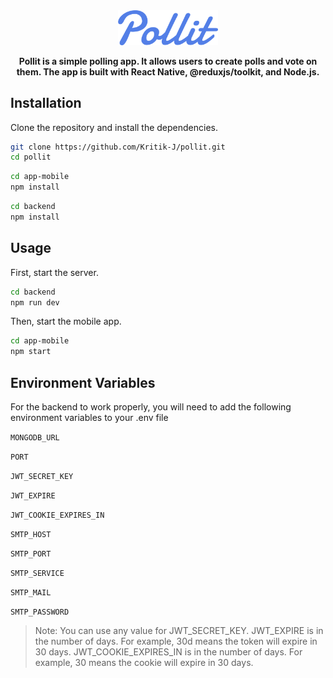 <div align="center">

<img src="/assets/pollit.svg" width="160px" alt="Pollit Logo" />

  <p>
    <strong>Pollit is a simple polling app. It allows users to create polls and vote on them. The app is built with React Native, @reduxjs/toolkit, and Node.js.</strong>
  </p>
</div>

## Installation

Clone the repository and install the dependencies.

```bash
git clone https://github.com/Kritik-J/pollit.git
cd pollit
```

```bash
cd app-mobile
npm install
```

```bash
cd backend
npm install
```

## Usage

First, start the server.

```bash
cd backend
npm run dev
```

Then, start the mobile app.

```bash
cd app-mobile
npm start
```

## Environment Variables

For the backend to work properly, you will need to add the following environment variables to your .env file

`MONGODB_URL`

`PORT`

`JWT_SECRET_KEY`

`JWT_EXPIRE`

`JWT_COOKIE_EXPIRES_IN`

`SMTP_HOST`

`SMTP_PORT`

`SMTP_SERVICE`

`SMTP_MAIL`

`SMTP_PASSWORD`

> Note: You can use any value for JWT_SECRET_KEY. JWT_EXPIRE is in the number of days. For example, 30d means the token will expire in 30 days. JWT_COOKIE_EXPIRES_IN is in the number of days. For example, 30 means the cookie will expire in 30 days.
